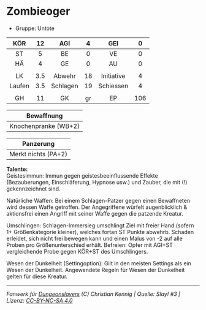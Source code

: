 # Zombieoger  
- Gruppe: Untote  

| KÖR | 12 | AGI | 4 | GEI | 0 |
| :-: | :-: | :-: | :-: | :-: | :-: |
| ST | 5 | BE | 0 | VE | 0 |
| HÄ | 4 | GE | 0 | AU | 0 |
|  |
| LK | 3.5 | Abwehr | 18 | Initiative | 4 |
| Laufen | 3.5 | Schlagen | 19 | Schiessen | 4 |
|  |
| GH | 11 | GK | gr | EP | 106 |

| Bewaffnung |
| --- |
| Knochenpranke (WB+2) |


| Panzerung |
| --- |
| Merkt nichts (PA+2) |


**Talente:**  
Geistesimmun: Immun gegen geistesbeeinflussende Effekte (Bezauberungen, Einschläferung, Hypnose usw.) und Zauber, die mit (!) gekennzeichnet sind.

Natürliche Waffen: Bei einem Schlagen-Patzer gegen einen Bewaffneten wird dessen Waffe getroffen. Der Angegriffene würfelt augenblicklich & aktionsfrei einen Angriff mit seiner Waffe gegen die patzende Kreatur.

Umschlingen: Schlagen-Immersieg umschlingt Ziel mit freier Hand (sofern 1+ Größenkategorie kleiner), welches fortan ST Punkte abwehrb. Schaden erleidet, sich nicht frei bewegen kann und einen Malus von -2 auf alle Proben pro Größenunterschied erhält. Befreien: Opfer mit AGI+ST vergleichende Probe gegen KÖR+ST des Umschlingers.

Wesen der Dunkelheit (Settingoption): Gilt in den meisten Settings als ein Wesen der Dunkelheit. Angewendete Regeln für Wesen der Dunkelheit gelten für diese Kreatur.





___
*Fanwerk für [Dungeonslayers](https://www.dungeonslayers.net/) (C) Christian Kennig | Quelle: Slay! #3 | Lizenz: [CC-BY-NC-SA 4.0](https://creativecommons.org/licenses/by-nc-sa/4.0/deed.de)*